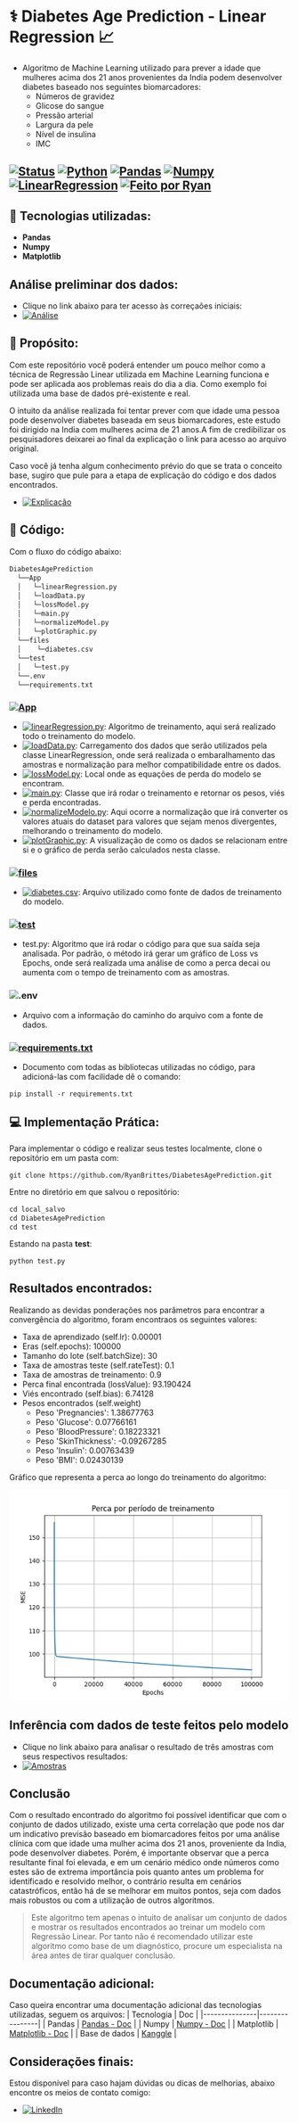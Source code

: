 # ⚕ Diabetes Age Prediction - Linear Regression :chart_with_upwards_trend:
- Algoritmo de Machine Learning utilizado para prever a idade que mulheres acima dos 21 anos provenientes da India podem desenvolver diabetes baseado nos seguintes biomarcadores:
  - Números de gravidez
  - Glicose do sangue
  - Pressão arterial
  - Largura da pele
  - Nível de insulina
  - IMC

[![Status](https://img.shields.io/badge/Status-Em%20Desenvolvimento-yellow)]()
[![Python](https://img.shields.io/badge/Python-3.13-blue?logo=python)]()
[![Pandas](https://img.shields.io/badge/Pandas-blue?logo=pandas)]()
[![Numpy](https://img.shields.io/badge/Numpy-lightgrey?logo=numpy)]()
[![LinearRegression](https://img.shields.io/badge/LinearRegression-purple)]()
[![Feito por Ryan](https://img.shields.io/badge/Feito%20por-Ryan%20Brittes-blue?logo=github)]()
---

## :beginner: Tecnologias utilizadas:
- **Pandas**
- **Numpy**
- **Matplotlib**

## Análise preliminar dos dados:
- Clique no link abaixo para ter acesso às correçaões iniciais:
- [![Análise](https://img.shields.io/badge/-Análise-orange)](./readme/graphics.md)

## :pencil: Propósito:
Com este repositório você poderá entender um pouco melhor como a técnica de Regressão Linear utilizada em Machine Learning funciona e pode ser aplicada aos problemas reais do dia a dia. Como exemplo foi utilizada uma base de dados pré-existente e real.

O intuito da análise realizada foi tentar prever com que idade uma pessoa pode desenvolver diabetes baseada em seus biomarcadores, este estudo foi dirigido na India com mulheres acima de 21 anos.A fim de credibilizar os pesquisadores deixarei ao final da explicação o link para acesso ao arquivo original.

Caso você já tenha algum conhecimento prévio do que se trata o conceito base, sugiro que pule para a etapa de explicação do código e dos dados encontrados.

- [![Explicação](https://img.shields.io/badge/-Explicação-yellow)](./readme/explainLinearRegression.md)

## :rocket: Código:
Com o fluxo do código abaixo:
```
DiabetesAgePrediction
  └──App
  │   └─linearRegression.py
  │   └─loadData.py
  │   └─lossModel.py
  │   └─main.py
  │   └─normalizeModel.py
  │   └─plotGraphic.py
  └──files
  │    └─diabetes.csv
  └──test
  │   └─test.py
  └──.env
  └──requirements.txt
```
### [![App](https://img.shields.io/badge/-App-yellow)](./App)
- [![linearRegression.py](https://img.shields.io/badge/-linearRegression.py-darkgreen)](./App/linearRegression.py): Algoritmo de treinamento, aqui será realizado todo o treinamento do modelo.
- [![loadData.py](https://img.shields.io/badge/-loadData.py-darkgreen)](./App/loadData.py): Carregamento dos dados que serão utilizados pela classe LinearRegression, onde será realizada o embaralhamento das amostras e normalização para melhor compatibilidade entre os dados.
- [![lossModel.py](https://img.shields.io/badge/-lossModel.py-darkgreen)](./App/lossModel.py): Local onde as equações de perda do modelo se encontram.
- [![main.py](https://img.shields.io/badge/-main.py-darkgreen)](./App/main.py): Classe que irá rodar o treinamento e retornar os pesos, viés e perda encontradas.
- [![normalizeModelo.py](https://img.shields.io/badge/-normalizeModelo.py-darkgreen)](./App/normalizeModelo.py): Aqui ocorre a normalização que irá converter os valores atuais do dataset para valores que sejam menos divergentes, melhorando o treinamento do modelo.
- [![plotGraphic.py](https://img.shields.io/badge/-plotGraphic.py-darkgreen)](./App/plotGraphic.py): A visualização de como os dados se relacionam entre si e o gráfico de perda serão calculados nesta classe.
### [![files](https://img.shields.io/badge/-files-yellow)](./files)
- [![diabetes.csv](https://img.shields.io/badge/-diabetes.csv-darkgreen)](./files/diabetes.csv): Arquivo utilizado como fonte de dados de treinamento do modelo.
### [![test](https://img.shields.io/badge/-test-yellow)](./test)
- test.py: Algoritmo que irá rodar o código para que sua saída seja analisada. Por padrão, o método irá gerar um gráfico de Loss vs Epochs, onde será realizada uma análise de como a perca decai ou aumenta com o tempo de treinamento com as amostras.
### ![.env](https://img.shields.io/badge/-.env-yellow)
- Arquivo com a informação do caminho do arquivo com a fonte de dados.
### [![requirements.txt](https://img.shields.io/badge/-requirements.txt-yellow)](./requirements.txt)
- Documento com todas as bibliotecas utilizadas no código, para adicioná-las com facilidade dê o comando:
```
pip install -r requirements.txt
```
## :computer: Implementação Prática:
Para implementar o código e realizar seus testes localmente, clone o repositório em um pasta com:
```
git clone https://github.com/RyanBrittes/DiabetesAgePrediction.git
```
Entre no diretório em que salvou o repositório:
```
cd local_salvo
cd DiabetesAgePrediction
cd test
```
Estando na pasta **test**:
```
python test.py
```

## Resultados encontrados:
Realizando as devidas ponderações nos parâmetros para encontrar a convergência do algoritmo, foram encontraos os seguintes valores:
- Taxa de aprendizado (self.lr): 0.00001
- Eras (self.epochs): 100000
- Tamanho do lote (self.batchSize): 30
- Taxa de amostras teste (self.rateTest): 0.1
- Taxa de amostras de treinamento: 0.9
- Perca final encontrada (lossValue): 93.190424
- Viés encontrado (self.bias): 6.74128
- Pesos encontrados (self.weight)
  - Peso 'Pregnancies': 1.38677763
  - Peso 'Glucose': 0.07766161
  - Peso 'BloodPressure': 0.18223321
  - Peso 'SkinThickness': -0.09267285
  - Peso 'Insulin': 0.00763439
  - Peso 'BMI': 0.02430139
 
Gráfico que representa a perca ao longo do treinamento do algoritmo:

![Img](graphics/MSE_Epochs.png)

## Inferência com dados de teste feitos pelo modelo
- Clique no link abaixo para analisar o resultado de três amostras com seus respectivos resultados:
- [![Amostras](https://img.shields.io/badge/-Amostras-blue)](./readme/sample.md)

## Conclusão
Com o resultado encontrado do algoritmo foi possível identificar que com o conjunto de dados utilizado, existe uma certa correlação que pode nos dar um indicativo previsão baseado em biomarcadores feitos por uma análise clínica com que idade uma mulher acima dos 21 anos, proveniente da India, pode desenvolver diabetes. Porém, é importante observar que a perca resultante final foi elevada, e em um cenário médico onde números como estes são de extrema importância pois quanto antes um problema for identificado e resolvido melhor, o contrário resulta em cenários catastróficos, então há de se melhorar em muitos pontos, seja com dados mais robustos ou com a utilização de outros algoritmos.

> Este algoritmo tem apenas o intuito de analisar um conjunto de dados e mostrar os resultados encontrados ao treinar um modelo com Regressão Linear. Por tanto não é recomendado utilizar este algoritmo como base de um diagnóstico, procure um especialista na área antes de tirar qualquer conclusão.

## Documentação adicional:
Caso queira encontrar uma documentação adicional das tecnologias utilizadas, seguem os arquivos:
| Tecnologia | Doc   |
|---------------|----------------|
| Pandas   | [Pandas - Doc](https://pandas.pydata.org/docs/)   |
| Numpy | [Numpy - Doc](https://numpy.org/doc/stable/)    |
| Matplotlib | [Matplotlib - Doc](https://matplotlib.org/stable/users/index) |
| Base de dados  |  [Kanggle](https://www.kaggle.com/datasets/uciml/pima-indians-diabetes-database)  |

## Considerações finais:
Estou disponível para caso hajam dúvidas ou dicas de melhorias, abaixo encontre os meios de contato comigo:
- [![LinkedIn](https://img.shields.io/badge/-LinkedIn-blue?style=flat&logo=linkedin&logoColor=white)](https://www.linkedin.com/in/ryanbrittes/)

